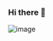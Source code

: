 ### Hi there 👋

![image](https://github.com/hatonthecat/hatonthecat/assets/76194453/7bb63632-0d16-4be1-910e-bfcc8f95c295)

